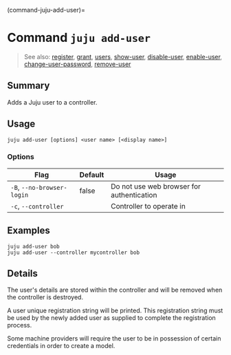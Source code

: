 (command-juju-add-user)=
# Command `juju add-user`
> See also: [register](#register), [grant](#grant), [users](#users), [show-user](#show-user), [disable-user](#disable-user), [enable-user](#enable-user), [change-user-password](#change-user-password), [remove-user](#remove-user)

## Summary
Adds a Juju user to a controller.

## Usage
```juju add-user [options] <user name> [<display name>]```

### Options
| Flag | Default | Usage |
| --- | --- | --- |
| `-B`, `--no-browser-login` | false | Do not use web browser for authentication |
| `-c`, `--controller` |  | Controller to operate in |

## Examples

    juju add-user bob
    juju add-user --controller mycontroller bob


## Details

The user's details are stored within the controller and will be removed when
the controller is destroyed.

A user unique registration string will be printed. This registration string 
must be used by the newly added user as supplied to complete the registration
process.

Some machine providers will require the user to be in possession of certain
credentials in order to create a model.